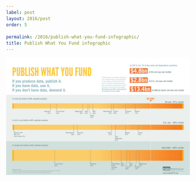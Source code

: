 ```yaml
---
label: post
layout: 2016/post
order: 5

permalink: /2016/publish-what-you-fund-infographic/
title: Publish What You Fund infographic
---
```


[![Publish What You Fund infographic](/2016/img/Publish-What-You-Fund-infographic_JPEG-1024x652.jpg)](/2016/img/Publish-What-You-Fund-infographic_JPEG.jpg)